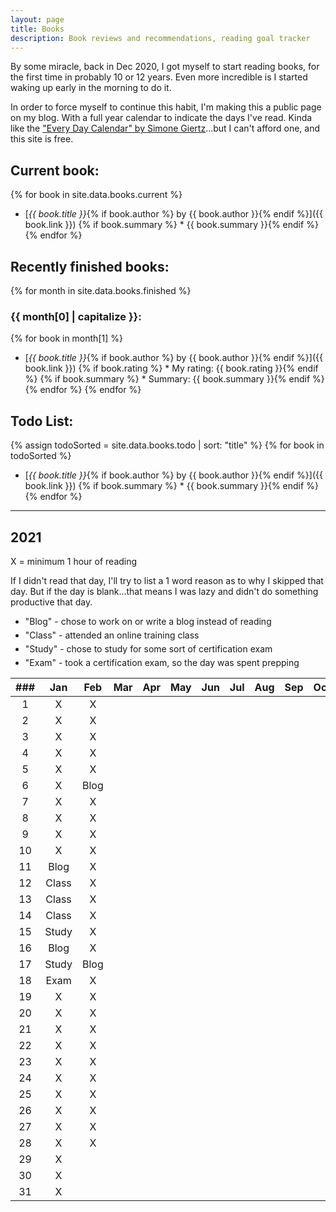 ```yaml
---
layout: page
title: Books
description: Book reviews and recommendations, reading goal tracker
---
```


<style>
    li {
        margin-bottom: 5px;
    }
</style>

By some miracle, back in Dec 2020, I got myself to start reading books, for the first time in probably 10 or 12 years. Even more incredible is I started waking up early in the morning to do it.

In order to force myself to continue this habit, I'm making this a public page on my blog. With a full year calendar to indicate the days I've read. Kinda like the ["Every Day Calendar" by Simone Giertz](https://www.simonegiertz.com/every-day-calendar)...but I can't afford one, and this site is free.

## Current book:

{% for book in site.data.books.current %}
* [*{{ book.title }}*{% if book.author %} by {{ book.author }}{% endif %}]({{ book.link }})
{% if book.summary %}  * {{ book.summary }}{% endif %}
{% endfor %}

## Recently finished books:

{% for month in site.data.books.finished %}
### {{ month[0] | capitalize }}:
{% for book in month[1] %}
* [*{{ book.title }}*{% if book.author %} by {{ book.author }}{% endif %}]({{ book.link }})
{% if book.rating %}  * My rating: {{ book.rating }}{% endif %}
{% if book.summary %}  * Summary: {{ book.summary }}{% endif %}
{% endfor %}
{% endfor %}

## Todo List:

{% assign todoSorted = site.data.books.todo | sort: "title" %}
{% for book in todoSorted %}
* [*{{ book.title }}*{% if book.author %} by {{ book.author }}{% endif %}]({{ book.link }})
{% if book.summary %}  * {{ book.summary }}{% endif %}
{% endfor %}

---

## 2021

X = minimum 1 hour of reading

If I didn't read that day, I'll try to list a 1 word reason as to why I skipped that day. But if the day is blank...that means I was lazy and didn't do something productive that day.

* "Blog" - chose to work on or write a blog instead of reading
* "Class" - attended an online training class
* "Study" - chose to study for some sort of certification exam
* "Exam" - took a certification exam, so the day was spent prepping

| ###  |  Jan  | Feb  | Mar  | Apr  | May  | Jun  | Jul  | Aug  | Sep  | Oct  | Nov  | Dec  |
| :--: | :---: | :--: | :--: | :--: | :--: | :--: | :--: | :--: | :--: | :--: | :--: | :--: |
|  1   |   X   |  X   |      |      |      |      |      |      |      |      |      |      |
|  2   |   X   |  X   |      |      |      |      |      |      |      |      |      |      |
|  3   |   X   |  X   |      |      |      |      |      |      |      |      |      |      |
|  4   |   X   |  X   |      |      |      |      |      |      |      |      |      |      |
|  5   |   X   |  X   |      |      |      |      |      |      |      |      |      |      |
|  6   |   X   | Blog |      |      |      |      |      |      |      |      |      |      |
|  7   |   X   |  X   |      |      |      |      |      |      |      |      |      |      |
|  8   |   X   |  X   |      |      |      |      |      |      |      |      |      |      |
|  9   |   X   |  X   |      |      |      |      |      |      |      |      |      |      |
|  10  |   X   |  X   |      |      |      |      |      |      |      |      |      |      |
|  11  | Blog  |  X   |      |      |      |      |      |      |      |      |      |      |
|  12  | Class |  X   |      |      |      |      |      |      |      |      |      |      |
|  13  | Class |  X   |      |      |      |      |      |      |      |      |      |      |
|  14  | Class |  X   |      |      |      |      |      |      |      |      |      |      |
|  15  | Study |  X   |      |      |      |      |      |      |      |      |      |      |
|  16  | Blog  |  X   |      |      |      |      |      |      |      |      |      |      |
|  17  | Study | Blog |      |      |      |      |      |      |      |      |      |      |
|  18  | Exam  |  X   |      |      |      |      |      |      |      |      |      |      |
|  19  |   X   |  X   |      |      |      |      |      |      |      |      |      |      |
|  20  |   X   |  X   |      |      |      |      |      |      |      |      |      |      |
|  21  |   X   |  X   |      |      |      |      |      |      |      |      |      |      |
|  22  |   X   |  X   |      |      |      |      |      |      |      |      |      |      |
|  23  |   X   |  X   |      |      |      |      |      |      |      |      |      |      |
|  24  |   X   |  X   |      |      |      |      |      |      |      |      |      |      |
|  25  |   X   |  X   |      |      |      |      |      |      |      |      |      |      |
|  26  |   X   |  X   |      |      |      |      |      |      |      |      |      |      |
|  27  |   X   |  X   |      |      |      |      |      |      |      |      |      |      |
|  28  |   X   |  X   |      |      |      |      |      |      |      |      |      |      |
|  29  |   X   |      |      |      |      |      |      |      |      |      |      |      |
|  30  |   X   |      |      |      |      |      |      |      |      |      |      |      |
|  31  |   X   |      |      |      |      |      |      |      |      |      |      |      |
